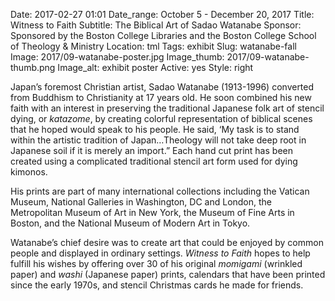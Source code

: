Date: 2017-02-27 01:01 
Date_range: October 5 - December 20, 2017
Title: Witness to Faith
Subtitle: The Biblical Art of Sadao Watanabe
Sponsor: Sponsored by the Boston College Libraries and the Boston College School of Theology & Ministry
Location: tml
Tags: exhibit
Slug: watanabe-fall
Image: 2017/09-watanabe-poster.jpg
Image_thumb: 2017/09-watanabe-thumb.png
Image_alt: exhibit poster
Active: yes
Style: right

Japan’s foremost Christian artist, Sadao Watanabe (1913-1996) converted from Buddhism to Christianity at 17 years old. He soon combined his new faith with an interest in preserving the traditional Japanese folk art of stencil dying, or <em>katazome</em>, by creating colorful representation of biblical scenes that he hoped would speak to his people. He said, ‘My task is to stand within the artistic tradition of Japan…Theology will not take deep root in Japanese soil if it is merely an import.” Each hand cut print has been created using a complicated traditional stencil art form used for dying kimonos. 

His prints are part of many international collections including the Vatican Museum, National Galleries in Washington, DC and London, the Metropolitan Museum of Art in New York, the Museum of Fine Arts in Boston, and the National Museum of Modern Art in Tokyo.  

Watanabe’s chief desire was to create art that could be enjoyed by common people and displayed in ordinary settings. <em>Witness to Faith</em> hopes to help fulfill his wishes by offering over 30 of his original <em>momigami</em> (wrinkled paper) and <em>washi</em> (Japanese paper) prints, calendars that have been printed since the early 1970s, and stencil Christmas cards he made for friends. 
